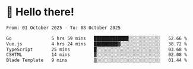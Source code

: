 # 👋 Hello there!

<!--START_SECTION:waka-->

```txt
From: 01 October 2025 - To: 08 October 2025

Go               5 hrs 59 mins   █████████████░░░░░░░░░░░░   52.66 %
Vue.js           4 hrs 24 mins   █████████▓░░░░░░░░░░░░░░░   38.72 %
TypeScript       25 mins         █░░░░░░░░░░░░░░░░░░░░░░░░   03.68 %
CSHTML           14 mins         ▓░░░░░░░░░░░░░░░░░░░░░░░░   02.08 %
Blade Template   9 mins          ▒░░░░░░░░░░░░░░░░░░░░░░░░   01.44 %
```

<!--END_SECTION:waka-->
